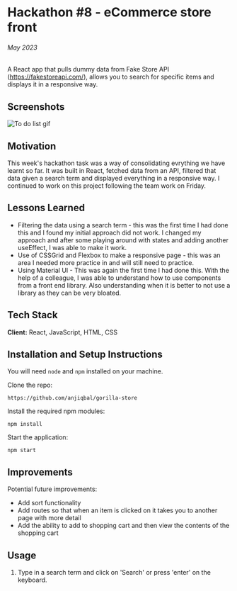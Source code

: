 # Hackathon #8 - eCommerce store front

###### May 2023

A React app that pulls dummy data from Fake Store API (https://fakestoreapi.com/), allows you to search for specific items and displays it in a responsive way.

## Screenshots

![To do list gif](./my-app/images/gorillaStore.gif)

## Motivation

This week's hackathon task was a way of consolidating evrything we have learnt so far. It was built in React, fetched data from an API, filtered that data given a search term and displayed everything in a responsive way. I continued to work on this project following the team work on Friday.

## Lessons Learned

- Filtering the data using a search term - this was the first time I had done this and I found my initial approach did not work. I changed my approach and after some playing around with states and adding another useEffect, I was able to make it work.
- Use of CSSGrid and Flexbox to make a responsive page - this was an area I needed more practice in and will still need to practice.
- Using Material UI - This was again the first time I had done this. With the help of a colleague, I was able to understand how to use components from a front end library. Also understanding when it is better to not use a library as they can be very bloated.

## Tech Stack

**Client:** React, JavaScript, HTML, CSS

## Installation and Setup Instructions

You will need `node` and `npm` installed on your machine.

Clone the repo:

`https://github.com/anjiqbal/gorilla-store`

Install the required npm modules:

`npm install`

Start the application:

`npm start`

## Improvements

Potential future improvements:

- Add sort functionality
- Add routes so that when an item is clicked on it takes you to another page with more detail
- Add the ability to add to shopping cart and then view the contents of the shopping cart

## Usage

1. Type in a search term and click on 'Search' or press 'enter' on the keyboard.
